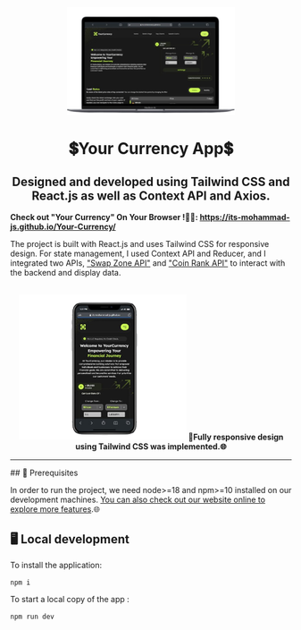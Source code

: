 <div align="center">
  <br>
  <img alt="Open Sauced" src="/public/desktop-vision.png" width="300px">
  <h1>💲Your Currency App💲</h1>
  <h2>Designed and developed using Tailwind CSS and React.js as well as Context API and Axios.</h2>
</div>

<strong>Check out "Your Currency" On Your Browser !💸🌐: https://its-mohammad-js.github.io/Your-Currency/</strong>

The project is built with React.js and uses Tailwind CSS for responsive design. For state management, I used Context API and Reducer, and I integrated two APIs, ["Swap Zone API"](https://swapzone.io/partners/exchange-api) and ["Coin Rank API"](https://developers.coinranking.com/api) to interact with the backend and display data.

<div align="center">
  <br>
  <img alt="Open Sauced" src="/public/mobile-vision.png" width="300px">
  <strong>📱Fully responsive design using Tailwind CSS was implemented.🌐</strong>
</div>

<hr />
## 📖 Prerequisites

In order to run the project, we need node>=18 and npm>=10 installed on our development machines. [You can also check out our website online to explore more features](https://its-mohammad-js.github.io/Your-Currency/).🌐

## 🖥️ Local development

To install the application:

```shell
npm i
```

To start a local copy of the app :

```shell
npm run dev
```